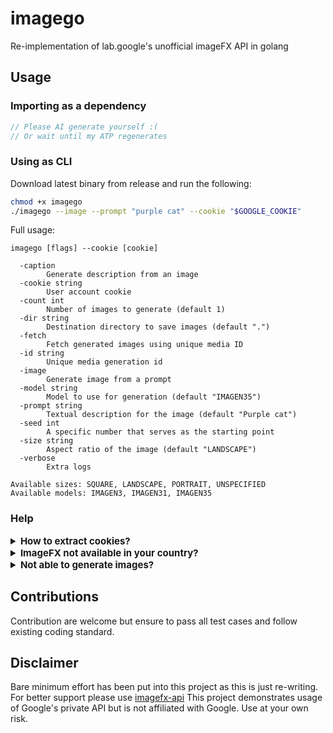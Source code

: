 # imagego

Re-implementation of lab.google's unofficial imageFX API in golang

## Usage

### Importing as a dependency

```go
// Please AI generate yourself :(
// Or wait until my ATP regenerates
```

### Using as CLI

Download latest binary from release and run the following:

```bash
chmod +x imagego
./imagego --image --prompt "purple cat" --cookie "$GOOGLE_COOKIE"
```

Full usage:

```text
imagego [flags] --cookie [cookie]

  -caption
        Generate description from an image
  -cookie string
        User account cookie
  -count int
        Number of images to generate (default 1)
  -dir string
        Destination directory to save images (default ".")
  -fetch
        Fetch generated images using unique media ID
  -id string
        Unique media generation id
  -image
        Generate image from a prompt
  -model string
        Model to use for generation (default "IMAGEN35")
  -prompt string
        Textual description for the image (default "Purple cat")
  -seed int
        A specific number that serves as the starting point
  -size string
        Aspect ratio of the image (default "LANDSCAPE")
  -verbose
        Extra logs

Available sizes: SQUARE, LANDSCAPE, PORTRAIT, UNSPECIFIED
Available models: IMAGEN3, IMAGEN31, IMAGEN35
```

### Help

<details>
<summary style="font-weight: bold;font-size:15px;">How to extract cookies?</summary>

#### Easy way

1. Install [Cookie Editor](https://github.com/Moustachauve/cookie-editor) extension in your browser.
2. Open [labs.google](https://labs.google/fx/tools/image-fx), make sure you are logged in
3. Click on <kbd>Cookie Editor</kbd> icon from Extensions section.
4. Click on <kbd>Export</kbd> -> <kbd>Header String</kbd>

#### Manual way

1. Open [labs.google](https://labs.google/fx/tools/image-fx), make sure you are logged in
2. Press <kbd>CTRL</kbd> + <kbd>SHIFT</kbd> + <kbd>I</kbd> to open console
3. Click on <kbd>Network</kbd> tab at top of console
4. Press <kbd>CTRL</kbd> + <kbd>L</kbd> to clear network logs
5. Click <kbd>CTRL</kbd> + <kbd>R</kbd> to refresh page
6. Click on `image-fx` which should be at top
7. Goto <kbd>Request Headers</kbd> section and copy all the content of <kbd>Cookie</kbd>

</details>

<details>
<summary style="font-weight: bold;font-size:15px;">ImageFX not available in your country?</summary>

1. Install a free VPN (Windscribe, Proton, etc)
2. Open [labs.google](https://labs.google/fx/tools/image-fx) and login
3. From here follow the "How to extract cookie?" in [HELP](#help) section (above).
4. Once you have obtained this cookie, you don't need VPN anymore.

</details>

<details>
<summary style="font-weight: bold;font-size:15px;">Not able to generate images?</summary>

Create an issue [here](https://github.com/rohitaryal/imageGO/issues). Make sure the pasted logs don't contain cookie or tokens.
</details>

## Contributions

Contribution are welcome but ensure to pass all test cases and follow existing coding standard.

## Disclaimer

Bare minimum effort has been put into this project as this is just re-writing. For better support please use [imagefx-api](https://github.com/rohitaryal/imageFX-api)
This project demonstrates usage of Google's private API but is not affiliated with Google. Use at your own risk.

